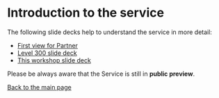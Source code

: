 # Introduction to the service

The following slide decks help to understand the service in more detail:

- [First view for Partner](1_intro\WindowsVirtualDesktop-Partner-Presentation.pptx)
- [Level 300 slide deck](1_intro\WindowsVirtualDesktop-L300.pptx)
- [This workshop slide deck](1_intro\WindowsVirtualDesktop-Hands-On.pptx)

Please be always aware that the Service is still in __public preview__.

[Back to the main page](../readme.md)